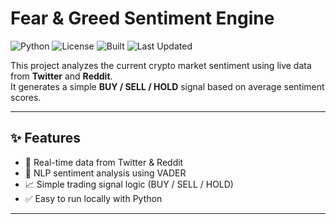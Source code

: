 # Fear & Greed Sentiment Engine

![Python](https://img.shields.io/badge/Python-3.10%2B-blue)
![License](https://img.shields.io/badge/License-MIT-green)
![Built](https://img.shields.io/badge/Built%20by-Rajkumar-blue)
![Last Updated](https://img.shields.io/badge/Updated-July%202025-orange)


This project analyzes the current crypto market sentiment using live data from **Twitter** and **Reddit**.  
It generates a simple **BUY / SELL / HOLD** signal based on average sentiment scores.

---

## ✨ Features

- 📡 Real-time data from Twitter & Reddit
- 🧠 NLP sentiment analysis using VADER
- 📈 Simple trading signal logic (BUY / SELL / HOLD)
- ✅ Easy to run locally with Python

---

